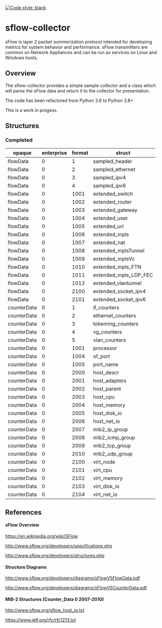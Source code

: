 [![Code style: black](https://img.shields.io/badge/code%20style-black-000000.svg)](https://github.com/psf/black)

# sflow-collector

sFlow is layer 2 packet summerization protocol intended for developing metrics for system behavior and performance. sFlow transmitters are common on Network Appliances and can be run as services on Linux and Windows hosts.

## Overview

The sflow-collector provides a simple sample collector and a class which will parse the sFlow data and return it to the collector for presentation.

The code has been refactored from Python 3.6 to Python 3.8+

This is a work in progess.

## Structures

### Completed

| opaque      | enterprise | format | struct                |
| ----------- | ---------- | ------ | --------------------- |
| flowData    | 0          | 1      | sampled_header        |
| flowData    | 0          | 2      | sampled_ethernet      |
| flowData    | 0          | 3      | sampled_ipv4          |
| flowData    | 0          | 4      | sampled_ipv6          |
| flowData    | 0          | 1001   | extended_switch       |
| flowData    | 0          | 1002   | extended_router       |
| flowData    | 0          | 1003   | extended_gateway      |
| flowData    | 0          | 1004   | extended_user         |
| flowData    | 0          | 1005   | extended_url          |
| flowData    | 0          | 1006   | extended_mpls         |
| flowData    | 0          | 1007   | extended_nat          |
| flowData    | 0          | 1008   | extended_mplsTunnel   |
| flowData    | 0          | 1009   | extended_mplsVc       |
| flowData    | 0          | 1010   | extended_mpls_FTN     |
| flowData    | 0          | 1011   | extended_mpls_LDP_FEC |
| flowData    | 0          | 1012   | extended_vlantunnel   |
| flowData    | 0          | 2100   | extended_socket_ipv4  |
| flowData    | 0          | 2101   | extended_socket_ipv6  |
| counterData | 0          | 1      | if_counters           |
| counterData | 0          | 2      | ethernet_counters     |
| counterData | 0          | 3      | tokenring_counters    |
| counterData | 0          | 4      | vg_counters           |
| counterData | 0          | 5      | vlan_counters         |
| counterData | 0          | 1001   | processor             |
| counterData | 0          | 1004   | of_port               |
| counterData | 0          | 1005   | port_name             |
| counterData | 0          | 2000   | host_descr            |
| counterData | 0          | 2001   | host_adapters         |
| counterData | 0          | 2002   | host_parent           |
| counterData | 0          | 2003   | host_cpu              |
| counterData | 0          | 2004   | host_memory           |
| counterData | 0          | 2005   | host_disk_io          |
| counterData | 0          | 2006   | host_net_io           |
| counterData | 0          | 2007   | mib2_ip_group         |
| counterData | 0          | 2008   | mib2_icmp_group       |
| counterData | 0          | 2009   | mib2_tcp_group        |
| counterData | 0          | 2010   | mib2_udp_group        |
| counterData | 0          | 2100   | virt_node             |
| counterData | 0          | 2101   | virt_cpu              |
| counterData | 0          | 2102   | virt_memory           |
| counterData | 0          | 2103   | virt_disk_io          |
| counterData | 0          | 2104   | virt_net_io           |

## References

#### sFlow Overview

https://en.wikipedia.org/wiki/SFlow

http://www.sflow.org/developers/specifications.php

http://www.sflow.org/developers/structures.php

#### Structure Diagrams

http://www.sflow.org/developers/diagrams/sFlowV5FlowData.pdf

http://www.sflow.org/developers/diagrams/sFlowV5CounterData.pdf

#### MIB-2 Structures (Counter_Data 0 2007-2010)

http://www.sflow.org/sflow_host_ip.txt

https://www.ietf.org/rfc/rfc1213.txt
